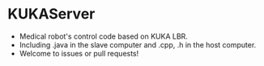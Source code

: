 # KUKAServer
- Medical robot's control code based on KUKA LBR.
- Including .java in the slave computer and .cpp, .h in the host computer.
- Welcome to issues or pull requests!
